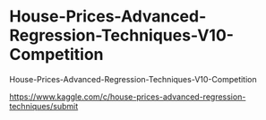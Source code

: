 # House-Prices-Advanced-Regression-Techniques-V10-Competition
House-Prices-Advanced-Regression-Techniques-V10-Competition

https://www.kaggle.com/c/house-prices-advanced-regression-techniques/submit
